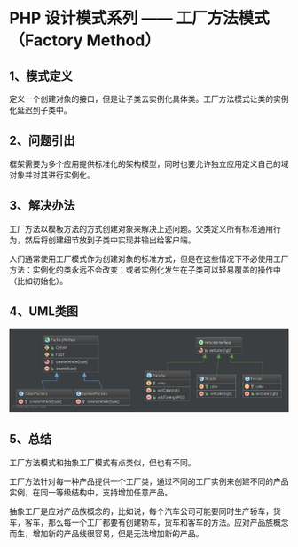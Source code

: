 # PHP 设计模式系列 —— 工厂方法模式（Factory Method）
## 1、模式定义
定义一个创建对象的接口，但是让子类去实例化具体类。工厂方法模式让类的实例化延迟到子类中。

## 2、问题引出
框架需要为多个应用提供标准化的架构模型，同时也要允许独立应用定义自己的域对象并对其进行实例化。

## 3、解决办法
工厂方法以模板方法的方式创建对象来解决上述问题。父类定义所有标准通用行为，然后将创建细节放到子类中实现并输出给客户端。

人们通常使用工厂模式作为创建对象的标准方式，但是在这些情况下不必使用工厂方法：实例化的类永远不会改变；或者实例化发生在子类可以轻易覆盖的操作中（比如初始化）。

## 4、UML类图
![Factory-Method-UML.png](/static/images/Factory-Method-UML.png)

## 5、总结
工厂方法模式和抽象工厂模式有点类似，但也有不同。

工厂方法针对每一种产品提供一个工厂类，通过不同的工厂实例来创建不同的产品实例，在同一等级结构中，支持增加任意产品。

抽象工厂是应对产品族概念的，比如说，每个汽车公司可能要同时生产轿车，货车，客车，那么每一个工厂都要有创建轿车，货车和客车的方法。应对产品族概念而生，增加新的产品线很容易，但是无法增加新的产品。